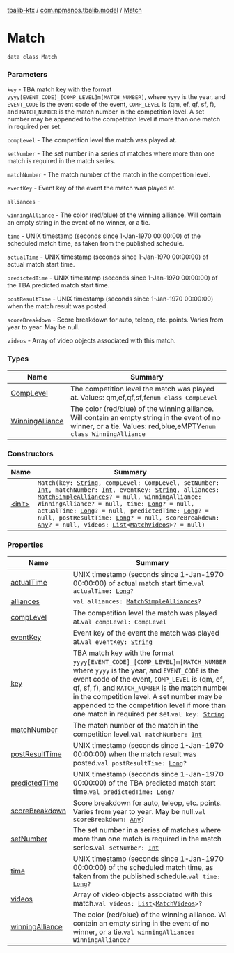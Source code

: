 [tbalib-ktx](../../index.md) / [com.npmanos.tbalib.model](../index.md) / [Match](./index.md)

# Match

`data class Match`

### Parameters

`key` - TBA match key with the format `yyyy[EVENT_CODE]_[COMP_LEVEL]m[MATCH_NUMBER]`, where `yyyy` is the year, and `EVENT_CODE` is the event code of the event, `COMP_LEVEL` is (qm, ef, qf, sf, f), and `MATCH_NUMBER` is the match number in the competition level. A set number may be appended to the competition level if more than one match in required per set.

`compLevel` - The competition level the match was played at.

`setNumber` - The set number in a series of matches where more than one match is required in the match series.

`matchNumber` - The match number of the match in the competition level.

`eventKey` - Event key of the event the match was played at.

`alliances` -

`winningAlliance` - The color (red/blue) of the winning alliance. Will contain an empty string in the event of no winner, or a tie.

`time` - UNIX timestamp (seconds since 1-Jan-1970 00:00:00) of the scheduled match time, as taken from the published schedule.

`actualTime` - UNIX timestamp (seconds since 1-Jan-1970 00:00:00) of actual match start time.

`predictedTime` - UNIX timestamp (seconds since 1-Jan-1970 00:00:00) of the TBA predicted match start time.

`postResultTime` - UNIX timestamp (seconds since 1-Jan-1970 00:00:00) when the match result was posted.

`scoreBreakdown` - Score breakdown for auto, teleop, etc. points. Varies from year to year. May be null.

`videos` - Array of video objects associated with this match.

### Types

| Name | Summary |
|---|---|
| [CompLevel](-comp-level/index.md) | The competition level the match was played at. Values: qm,ef,qf,sf,f`enum class CompLevel` |
| [WinningAlliance](-winning-alliance/index.md) | The color (red/blue) of the winning alliance. Will contain an empty string in the event of no winner, or a tie. Values: red,blue,eMPTY`enum class WinningAlliance` |

### Constructors

| Name | Summary |
|---|---|
| [&lt;init&gt;](-init-.md) | `Match(key: `[`String`](https://kotlinlang.org/api/latest/jvm/stdlib/kotlin/-string/index.html)`, compLevel: CompLevel, setNumber: `[`Int`](https://kotlinlang.org/api/latest/jvm/stdlib/kotlin/-int/index.html)`, matchNumber: `[`Int`](https://kotlinlang.org/api/latest/jvm/stdlib/kotlin/-int/index.html)`, eventKey: `[`String`](https://kotlinlang.org/api/latest/jvm/stdlib/kotlin/-string/index.html)`, alliances: `[`MatchSimpleAlliances`](../-match-simple-alliances/index.md)`? = null, winningAlliance: WinningAlliance? = null, time: `[`Long`](https://kotlinlang.org/api/latest/jvm/stdlib/kotlin/-long/index.html)`? = null, actualTime: `[`Long`](https://kotlinlang.org/api/latest/jvm/stdlib/kotlin/-long/index.html)`? = null, predictedTime: `[`Long`](https://kotlinlang.org/api/latest/jvm/stdlib/kotlin/-long/index.html)`? = null, postResultTime: `[`Long`](https://kotlinlang.org/api/latest/jvm/stdlib/kotlin/-long/index.html)`? = null, scoreBreakdown: `[`Any`](https://kotlinlang.org/api/latest/jvm/stdlib/kotlin/-any/index.html)`? = null, videos: `[`List`](https://kotlinlang.org/api/latest/jvm/stdlib/kotlin.collections/-list/index.html)`<`[`MatchVideos`](../-match-videos/index.md)`>? = null)` |

### Properties

| Name | Summary |
|---|---|
| [actualTime](actual-time.md) | UNIX timestamp (seconds since 1-Jan-1970 00:00:00) of actual match start time.`val actualTime: `[`Long`](https://kotlinlang.org/api/latest/jvm/stdlib/kotlin/-long/index.html)`?` |
| [alliances](alliances.md) | `val alliances: `[`MatchSimpleAlliances`](../-match-simple-alliances/index.md)`?` |
| [compLevel](comp-level.md) | The competition level the match was played at.`val compLevel: CompLevel` |
| [eventKey](event-key.md) | Event key of the event the match was played at.`val eventKey: `[`String`](https://kotlinlang.org/api/latest/jvm/stdlib/kotlin/-string/index.html) |
| [key](key.md) | TBA match key with the format `yyyy[EVENT_CODE]_[COMP_LEVEL]m[MATCH_NUMBER]`, where `yyyy` is the year, and `EVENT_CODE` is the event code of the event, `COMP_LEVEL` is (qm, ef, qf, sf, f), and `MATCH_NUMBER` is the match number in the competition level. A set number may be appended to the competition level if more than one match in required per set.`val key: `[`String`](https://kotlinlang.org/api/latest/jvm/stdlib/kotlin/-string/index.html) |
| [matchNumber](match-number.md) | The match number of the match in the competition level.`val matchNumber: `[`Int`](https://kotlinlang.org/api/latest/jvm/stdlib/kotlin/-int/index.html) |
| [postResultTime](post-result-time.md) | UNIX timestamp (seconds since 1-Jan-1970 00:00:00) when the match result was posted.`val postResultTime: `[`Long`](https://kotlinlang.org/api/latest/jvm/stdlib/kotlin/-long/index.html)`?` |
| [predictedTime](predicted-time.md) | UNIX timestamp (seconds since 1-Jan-1970 00:00:00) of the TBA predicted match start time.`val predictedTime: `[`Long`](https://kotlinlang.org/api/latest/jvm/stdlib/kotlin/-long/index.html)`?` |
| [scoreBreakdown](score-breakdown.md) | Score breakdown for auto, teleop, etc. points. Varies from year to year. May be null.`val scoreBreakdown: `[`Any`](https://kotlinlang.org/api/latest/jvm/stdlib/kotlin/-any/index.html)`?` |
| [setNumber](set-number.md) | The set number in a series of matches where more than one match is required in the match series.`val setNumber: `[`Int`](https://kotlinlang.org/api/latest/jvm/stdlib/kotlin/-int/index.html) |
| [time](time.md) | UNIX timestamp (seconds since 1-Jan-1970 00:00:00) of the scheduled match time, as taken from the published schedule.`val time: `[`Long`](https://kotlinlang.org/api/latest/jvm/stdlib/kotlin/-long/index.html)`?` |
| [videos](videos.md) | Array of video objects associated with this match.`val videos: `[`List`](https://kotlinlang.org/api/latest/jvm/stdlib/kotlin.collections/-list/index.html)`<`[`MatchVideos`](../-match-videos/index.md)`>?` |
| [winningAlliance](winning-alliance.md) | The color (red/blue) of the winning alliance. Will contain an empty string in the event of no winner, or a tie.`val winningAlliance: WinningAlliance?` |
